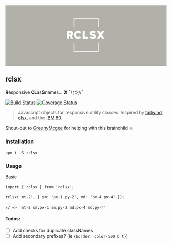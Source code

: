 <img src="assets/logo.png" align="center" />

## rclsx 

**R**esponsive **CL**as**S**names... **X**  ¯\\_(ツ)_/¯

[![Build Status](https://travis-ci.com/altruisticsoftware/rclsx.svg?branch=master)](https://travis-ci.com/altruisticsoftware/rclsx)
[![Coverage Status](https://coveralls.io/repos/github/altruisticsoftware/rclsx/badge.svg?branch=master)](https://coveralls.io/github/altruisticsoftware/rclsx?branch=master)

> Javascript objects for responsive utility classes. Inspired by 
  [tailwind](https://tailwindcss.com/), [clsx](https://github.com/lukeed/clsx), 
  and the [IBM 80](https://softwareengineering.stackexchange.com/questions/148677/why-is-80-characters-the-standard-limit-for-code-width).

Shout-out to [GreenyMcgee](https://github.com/greenymcgee) for helping with this brainchild 🔥

### Installation

`npm i -S rclsx`

### Usage

Basic

```tsx
import { rclsx } from 'rclsx';

rclsx('mt-2', { sm: 'px-1 py-2', md: 'px-4 py-4' });

// => 'mt-2 sm:px-1 sm:py-2 md:px-4 md:py-4'
```

#### Todos: 
- [ ] Add checks for duplicate classNames
- [ ] Add secondary prefixes? (ie `{border: color-500 b t}`)